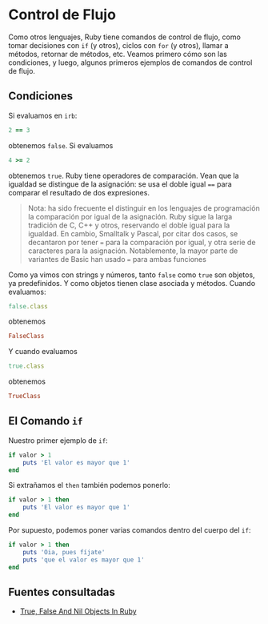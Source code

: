 # Control de Flujo

Como otros lenguajes, Ruby tiene comandos de control de flujo, como tomar
decisiones con `if` (y otros), ciclos con `for` (y otros), llamar a métodos,
retornar de métodos, etc. Veamos primero cómo son las condiciones, y luego,
algunos primeros ejemplos de comandos de control de flujo.

## Condiciones

Si evaluamos en `irb`:

```ruby
2 == 3
```
obtenemos `false`. Si evaluamos
```ruby
4 >= 2
```
obtenemos `true`. Ruby tiene operadores de comparación. Vean que la igualdad
se distingue de la asignación: se usa el doble igual `==` para comparar
el resultado de dos expresiones.

> Nota: ha sido frecuente el distinguir en los lenguajes de programación la comparación
por igual de la asignación. Ruby sigue la larga tradición de C, C++ y otros, reservando
el doble igual para la igualdad. En cambio, Smalltalk y Pascal, por citar dos casos,
se decantaron por tener `=` para la comparación por igual, y otra serie de caracteres
para la asignación. Notablemente, la mayor parte de variantes de Basic han usado `=` para ambas
funciones

Como ya vimos con strings y números, tanto `false` como `true` son objetos, ya predefinidos.
Y como objetos tienen clase asociada y métodos. Cuando evaluamos:
```ruby
false.class
```
obtenemos
```ruby
FalseClass
```

Y cuando evaluamos
```ruby
true.class
```
obtenemos
```ruby
TrueClass
```

## El Comando `if`

Nuestro primer ejemplo de `if`:

```ruby
if valor > 1
    puts 'El valor es mayor que 1'
end
```

Si extrañamos el `then` también podemos ponerlo:
```ruby
if valor > 1 then
    puts 'El valor es mayor que 1'
end
```

Por supuesto, podemos poner varias comandos dentro del cuerpo del `if`:
```ruby
if valor > 1 then
	puts 'Oia, pues fíjate'
    puts 'que el valor es mayor que 1'
end
```

## Fuentes consultadas

- [True, False And Nil Objects In Ruby](http://www.skorks.com/2009/09/true-false-and-nil-objects-in-ruby/)
